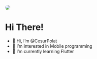 <img style="border-radius: 50%;" src="https://avatars.githubusercontent.com/u/86518008?v=4">

<h1>Hi There!</h1>

- 👋 Hi, I’m @CesurPolat
- 👀 I’m interested in Mobile programming
- 🌱 I’m currently learning Flutter
<!-- - 💞️ I’m looking to collaborate on ... 
- 📫 How to reach me ... -->

<!---
CesurPolat/CesurPolat is a ✨ special ✨ repository because its `README.md` (this file) appears on your GitHub profile.
You can click the Preview link to take a look at your changes.
--->
